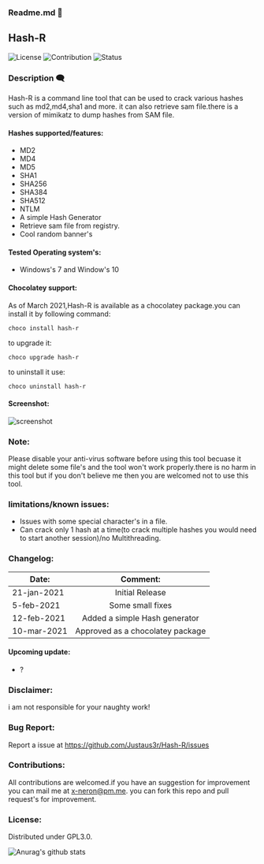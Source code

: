 ### Readme.md 👋
## Hash-R
![License](https://img.shields.io/badge/License-GPL3.0-<brightgreen>)
![Contribution](https://img.shields.io/badge/Contributions-Welcome-<brightgreen>)
![Status](https://img.shields.io/badge/Status-Alive-<brightgreen>)
### Description 🗨️
Hash-R is a command line tool that can be used to crack various hashes such as md2,md4,sha1 and more.
it can also retrieve sam file.there  is a version of mimikatz to dump hashes from SAM file.
#### Hashes supported/features:
- MD2
- MD4
- MD5
- SHA1
- SHA256
- SHA384
- SHA512
- NTLM
- A simple Hash Generator
- Retrieve sam file from registry.
- Cool random banner's
#### Tested Operating system's:
- Windows's 7 and Window's 10
#### Chocolatey support:
As of March 2021,Hash-R is available as a chocolatey package.you can install it by following command:

```choco install hash-r ```

to upgrade it:

```choco upgrade hash-r```

to uninstall it use:

```choco uninstall hash-r```

#### Screenshot:
![screenshot](https://drive.google.com/uc?export=download&id=1Nazpx6g5g50CW8O-ZhuR0PUyLTrEehif)
### Note:
Please disable your anti-virus software before using this tool becuase it might delete some file's and the tool won't work properly.there is no harm in this tool but if you don't believe me then you are welcomed not to use this tool.
### limitations/known issues:
- Issues with some special character's in a file.
- Can crack only 1 hash at a time(to crack multiple hashes you would need to start another session)/no Multithreading.
### Changelog:

| Date:         | Comment:                        | 
| ------------- |:-------------:                  | 
| 21-jan-2021   | Initial Release                 | 
| 5-feb-2021    | Some small fixes                | 
| 12-feb-2021   |Added a simple Hash generator    | 
| 10-mar-2021   |Approved as a chocolatey package |
#### Upcoming update:
- ?
 
### Disclaimer:
i am not responsible for your naughty work!
### Bug Report:
Report a issue at https://github.com/Justaus3r/Hash-R/issues
### Contributions:
All contributions are welcomed.if you have an suggestion for improvement you can mail me at x-neron@pm.me. you can fork this repo and pull request's for improvement.
### License:
Distributed under GPL3.0.

![Anurag's github stats](https://github-readme-stats.vercel.app/api?username=Justaus3r)
